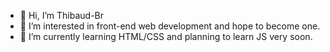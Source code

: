 - 👋 Hi, I’m Thibaud-Br
- 👀 I’m interested in front-end web development and hope to become one.
- 🌱 I’m currently learning HTML/CSS and planning to learn JS very soon.
